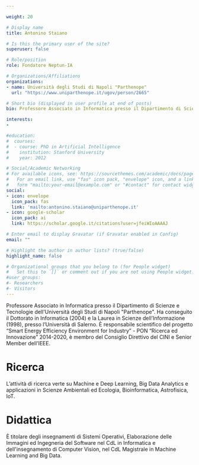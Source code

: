 ```yaml
---

weight: 20

# Display name
title: Antonino Staiano

# Is this the primary user of the site?
superuser: false

# Role/position
role: Fondatore Neptun-IA

# Organizations/Affiliations
organizations:
- name: Università degli Studi di Napoli "Parthenope"
  url: "https://www.uniparthenope.it/ugov/person/2665"

# Short bio (displayed in user profile at end of posts)
bio: Professore Associato in Informatica presso il Dipartimento di Scienze e Tecnologie dell'Università degli Studi di Napoli "Parthenope". Ha conseguito il Dottorato in Informatica (2004) e la Laurea in Scienze dell’Informazione (1998), presso l’Università di Salerno. È responsabile scientifico del progetto “Smart Energy Efficiency Environment for Industry” - PON “Ricerca ed Innovazione” 2014-2020, è membro del Consiglio Direttivo del CINI e Senior Member dell’IEEE. 

interests:
-

#education:
#  courses:
#  - course: PhD in Artificial Intelligence
#    institution: Stanford University
#    year: 2012

# Social/Academic Networking
# For available icons, see: https://sourcethemes.com/academic/docs/page-builder/#icons
#   For an email link, use "fas" icon pack, "envelope" icon, and a link in the
#   form "mailto:your-email@example.com" or "#contact" for contact widget.
social:
- icon: envelope
  icon_pack: fas
  link: 'mailto:antonino.staiano@uniparthenope.it'
- icon: google-scholar
  icon_pack: ai
  link: https://scholar.google.it/citations?user=jfeiWIoAAAAJ

# Enter email to display Gravatar (if Gravatar enabled in Config)
email: ""

# Highlight the author in author lists? (true/false)
highlight_name: false

# Organizational groups that you belong to (for People widget)
#   Set this to `[]` or comment out if you are not using People widget.
#user_groups:
#- Researchers
#- Visitors
---
```


Professore Associato in Informatica presso il Dipartimento di Scienze e Tecnologie dell'Università degli Studi di Napoli "Parthenope". 
Ha conseguito il Dottorato in Informatica (2004) e la Laurea in Scienze dell’Informazione (1998), presso l’Università di Salerno. È responsabile scientifico del progetto “Smart Energy Efficiency Environment for Industry” - PON “Ricerca ed Innovazione” 2014-2020, è membro del Consiglio Direttivo del CINI e Senior Member dell’IEEE. 

# Ricerca
L’attività di ricerca verte su Machine e Deep Learning, Big Data Analytics e applicazioni in Scienze Ambientali ed Ecologia, Bioinformatica, Astrofisica, IoT.

# Didattica
È titolare degli insegnamenti di Sistemi Operativi, Elaborazione delle Immagini ed Ingegneria del Software nel CdL in Informatica e dell'insegnamento di Computer Vision, nel CdL Magistrale in Machine Learning and Big Data. 
